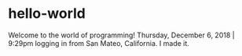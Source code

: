 # hello-world
Welcome to the world of programming!
Thursday, December 6, 2018 | 9:29pm logging in from San Mateo, California. I made it. 
